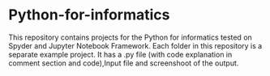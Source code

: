 # Python-for-informatics

This repository contains projects for the Python for informatics tested on Spyder and Jupyter Notebook Framework.
Each folder in this repository is a separate example project. 
It has a .py file (with code explanation in comment section and code),Input file and screenshoot of the output.
